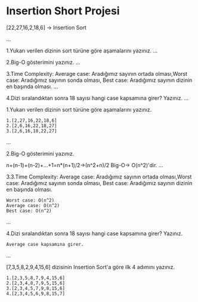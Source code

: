 # Insertion Short Projesi

[22,27,16,2,18,6] -> Insertion Sort

...

1.Yukarı verilen dizinin sort türüne göre aşamalarını yazınız.
...

2.Big-O gösterimini yazınız.
...

3.Time Complexity: Average case: Aradığımız sayının ortada olması,Worst case: Aradığımız sayının sonda olması, Best case: Aradığımız sayının dizinin en başında olması.
...

4.Dizi sıralandıktan sonra 18 sayısı hangi case kapsamına girer? Yazınız.
...



1.Yukarı verilen dizinin sort türüne göre aşamalarını yazınız.

    1.[2,27,16,22,18,6]
    2.[2,6,16,22,18,27]
    3.[2,6,16,18,22,27]
...

2.Big-O gösterimini yazınız.

  n+(n-1)+(n-2)+...+1=n*(n+1)/2->(n^2+n)/2
  Big-O-> O(n^2)'dir.
...

3.3.Time Complexity: Average case: Aradığımız sayının ortada olması,Worst case: Aradığımız sayının sonda olması, Best case: Aradığımız sayının dizinin en başında olması.

    Worst case: O(n^2)
    Average case: O(n^2)
    Best case: O(n^2)
...

4.Dizi sıralandıktan sonra 18 sayısı hangi case kapsamına girer? Yazınız.

    Average case kapsamına girer.
...

[7,3,5,8,2,9,4,15,6] dizisinin Insertion Sort'a göre ilk 4 adımını yazınız.

    1.[2,3,5,8,7,9,4,15,6]
    2.[2,3,4,8,7,9,5,15,6]
    3.[2,3,4,5,7,9,8,15,6]
    4.[2,3,4,5,6,9,8,15,7]